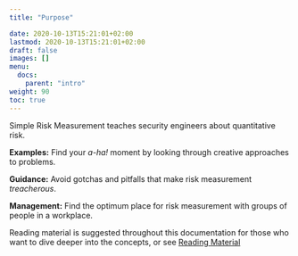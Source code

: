 ```yaml
---
title: "Purpose"

date: 2020-10-13T15:21:01+02:00
lastmod: 2020-10-13T15:21:01+02:00
draft: false
images: []
menu:
  docs:
    parent: "intro"
weight: 90
toc: true
---
```

Simple Risk Measurement teaches security engineers about quantitative risk.

**Examples:** Find your _a-ha!_ moment by looking through creative approaches to problems.

**Guidance:** Avoid gotchas and pitfalls that make risk measurement _treacherous_. 

**Management:** Find the optimum place for risk measurement with groups of people in a workplace.

Reading material is suggested throughout this documentation for those who want to dive deeper into the concepts, or see [Reading Material](/docs/other/reading-material)
